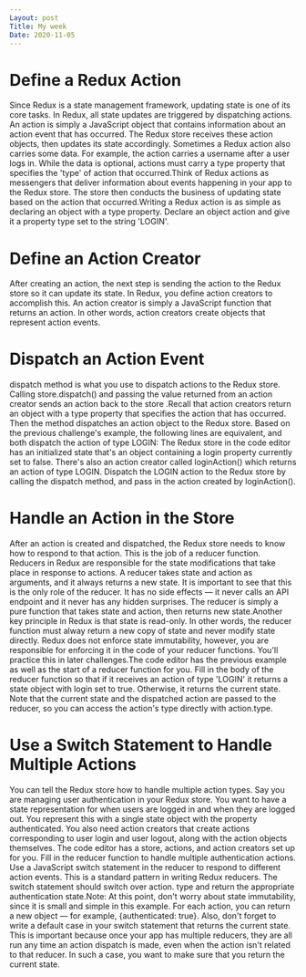 ```yaml
---
Layout: post
Title: My week
Date: 2020-11-05
---
```


# Define a Redux Action

Since Redux is a state management framework, updating state is one of its core tasks. In Redux, all state updates
are triggered by dispatching actions. An action is simply a JavaScript object that contains information about 
an action event that has occurred. The Redux store receives these action objects, then updates its state accordingly. 
Sometimes a Redux action also carries some data. For example, the action carries a username after a user logs in. While 
the data is optional, actions must carry a type property that specifies the 'type' of action that occurred.Think 
of Redux actions as messengers that deliver information about events happening in your app to the Redux store. 
The store then conducts the business of updating state based on the action that occurred.Writing a Redux action 
is as simple as declaring an object with a type property. Declare an object action and give it a property type 
set to the string 'LOGIN'.

# Define an Action Creator

After creating an action, the next step is sending the action to the Redux store so it can update its state. 
In Redux, you define action creators to accomplish this. An action creator is simply a JavaScript function that 
returns an action. In other words, action creators create objects that represent action events.

# Dispatch an Action Event

dispatch method is what you use to dispatch actions to the Redux store. Calling store.dispatch() and passing 
the value returned from an action creator sends an action back to the store .Recall that action creators return 
an object with a type property that specifies the action that has occurred. Then the method dispatches an action 
object to the Redux store. Based on the previous challenge's example, the following lines are equivalent, and 
both dispatch the action of type LOGIN:
The Redux store in the code editor has an initialized state that's an object containing a login property 
currently set to false. There's also an action creator called loginAction() which returns an action of type 
LOGIN. Dispatch the LOGIN action to the Redux store by calling the dispatch method, and pass in the action 
created by loginAction().

# Handle an Action in the Store

After an action is created and dispatched, the Redux store needs to know how to respond to that action. This 
is the job of a reducer function. Reducers in Redux are responsible for the state modifications that take place 
in response to actions. A reducer takes state and action as arguments, and it always returns a new state. It is
important to see that this is the only role of the reducer. It has no side effects — it never calls an API 
endpoint and it never has any hidden surprises. The reducer is simply a pure function that takes state and 
action, then returns new state.Another key principle in Redux is that state is read-only. In other words, the 
reducer function must alway return a new copy of state and never modify state directly. Redux does not enforce 
state immutability, however, you are responsible for enforcing it in the code of your reducer functions. You'll 
practice this in later challenges.The code editor has the previous example as well as the start of a reducer 
function for you. Fill in the body of the reducer function so that if it receives an action of type 'LOGIN' it 
returns a state object with login set to true. Otherwise, it returns the current state. Note that the current 
state and the dispatched action are passed to the reducer, so you can access the action's type directly with 
action.type.

# Use a Switch Statement to Handle Multiple Actions

You can tell the Redux store how to handle multiple action types. Say you are managing user authentication in 
your Redux store. You want to have a state representation for when users are logged in and when they are logged 
out. You represent this with a single state object with the property authenticated. You also need action creators
that create actions corresponding to user login and user logout, along with the action objects themselves.
The code editor has a store, actions, and action creators set up for you. Fill in the reducer function to handle
multiple authentication actions. Use a JavaScript switch statement in the reducer to respond to different action
events. This is a standard pattern in writing Redux reducers. The switch statement should switch over action.
type and return the appropriate authentication state.Note: At this point, don't worry about state immutability,
since it is small and simple in this example. For each action, you can return a new object — for example, 
{authenticated: true}. Also, don't forget to write a default case in your switch statement that returns the 
current state. This is important because once your app has multiple reducers, they are all run any time an 
action dispatch is made, even when the action isn't related to that reducer. In such a case, you want to make 
sure that you return the current state.

